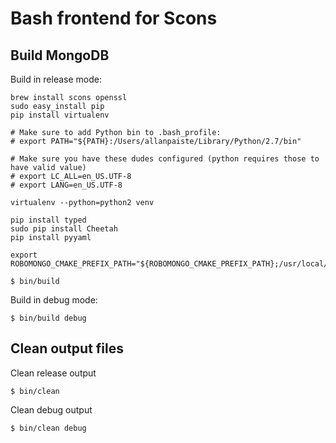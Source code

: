 Bash frontend for Scons
=======================

Build MongoDB
-------------

Build in release mode:

    brew install scons openssl
    sudo easy_install pip
    pip install virtualenv
    
    # Make sure to add Python bin to .bash_profile:
    # export PATH="${PATH}:/Users/allanpaiste/Library/Python/2.7/bin"
    
    # Make sure you have these dudes configured (python requires those to have valid value)
    # export LC_ALL=en_US.UTF-8
    # export LANG=en_US.UTF-8
 
    virtualenv --python=python2 venv
    
    pip install typed
    sudo pip install Cheetah
    pip install pyyaml
    
    export ROBOMONGO_CMAKE_PREFIX_PATH="${ROBOMONGO_CMAKE_PREFIX_PATH};/usr/local/Cellar/openssl/1.0.2t"
    
    $ bin/build
    
Build in debug mode:

    $ bin/build debug

Clean output files
------------------

Clean release output 

    $ bin/clean
    
Clean debug output

    $ bin/clean debug


